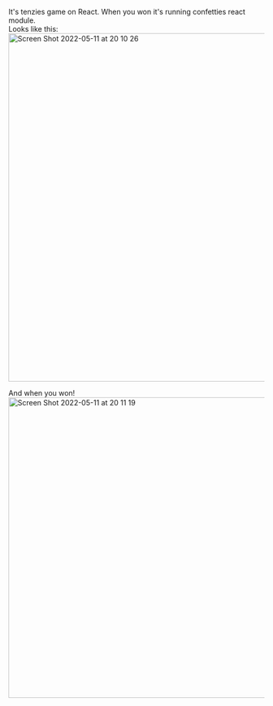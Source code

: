 It's tenzies game on React. When you won it's running confetties react module.  
Looks like this:  
<img width="686" alt="Screen Shot 2022-05-11 at 20 10 26" src="https://user-images.githubusercontent.com/86124664/167907898-6e8cafab-a517-4717-a4b8-22e4f5888a52.png">  
  
And when you won!  
<img width="592" alt="Screen Shot 2022-05-11 at 20 11 19" src="https://user-images.githubusercontent.com/86124664/167907911-4865eb74-4490-48c8-be21-941b2fe3097a.png">
